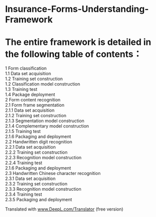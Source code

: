 # Insurance-Forms-Understanding-Framework

# The entire framework is detailed in the following table of contents：

1 Form classification  
  1.1 Data set acquisition  
  1.2 Training set construction  
  1.2 Classification model construction  
  1.3 Training test  
  1.4 Package deployment  
2 Form content recognition  
	2.1 Form frame segmentation  
		2.1.1 Data set acquisition  
		2.1.2 Training set construction  
		2.1.3 Segmentation model construction  
		2.1.4 Complementary model construction  
		2.1.5 Training test  
		2.1.6 Packaging and deployment  
	2.2 Handwritten digit recognition  
		2.2.1 Data set acquisition  
		2.2.2 Training set construction  
		2.2.3 Recognition model construction  
		2.2.4 Training test  
		2.1.6 Packaging and deployment  
	2.3 Handwritten Chinese character recognition  
		2.3.1 Data set acquisition  
		2.3.2 Training set construction  
		2.3.3 Recognition model construction  
		2.3.4 Training test  
		2.3.5 Packaging and deployment  

Translated with www.DeepL.com/Translator (free version)
